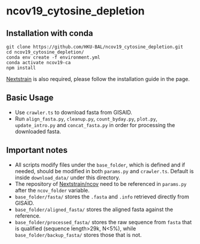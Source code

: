 # ncov19_cytosine_depletion

## Installation with conda

 ```
 git clone https://github.com/HKU-BAL/ncov19_cytosine_depletion.git
 cd ncov19_cytosine_depletion/
 conda env create -f environment.yml
 conda activate ncov19-ca
 npm install
 ```
 
 [Nextstrain](https://github.com/nextstrain/ncov) is also required, please follow the installation guide in the page.

## Basic Usage

 - Use `crawler.ts` to download fasta from GISAID.
 - Run `align_fasta.py`, `cleanup.py`, `count_byday.py`, `plot.py`, `update_intro.py` and `concat_fasta.py` in order for processing the downloaded fasta.

## Important notes

 - All scripts modify files under the `base_folder`, which is defined and if needed, should be modified in both `params.py` and `crawler.ts`. Default is inside `download_data/` under this directory.
 - The repository of [Nextstrain/ncov](https://github.com/nextstrain/ncov) need to be referenced in `params.py` after the `ncov_folder` variable.
 - `base_folder/fasta/` stores the `.fasta` and `.info` retrieved directly from GISAID.
 - `base_folder/aligned_fasta/` stores the aligned fasta against the reference.
 - `base_folder/processed_fasta/` stores the raw sequence from `fasta` that is qualified (sequence length>29k, N<5%), while `base_folder/backup_fasta/` stores those that is not.
